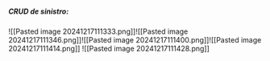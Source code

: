 ##### CRUD de sinistro:

![[Pasted image 20241217111333.png]]![[Pasted image 20241217111346.png]]![[Pasted image 20241217111400.png]]![[Pasted image 20241217111414.png]]
![[Pasted image 20241217111428.png]]